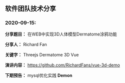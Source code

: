 ## 软件团队技术分享


### 2020-09-15:

**分享题目：** 在WEB中实现3D人体模型Dermatome涂鸦功能

**分享人：** Richard Fan

**关键字：** Threejs Dermatome 3D Vue

**演讲内容：** https://github.com/RichardFans/vue-3d-demo

**下期预告：** mysql优化实践 **Demon** 
